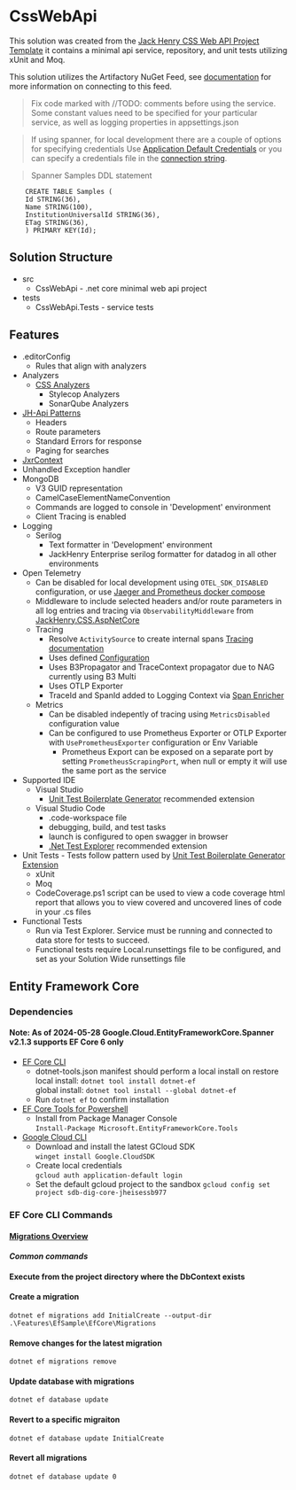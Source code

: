 
# CssWebApi
This solution was created from the [Jack Henry CSS Web API Project Template](https://github.com/JHAECP/templates#readme) it contains a minimal api service, repository, and unit tests utilizing xUnit and Moq.

This solution utilizes the Artifactory NuGet Feed, see [documentation](https://jackhenry.visualstudio.com/DigitalCore/_wiki/wikis/DigitalCore.wiki/44980/Artifactory) for more information on connecting to this feed.

> Fix code marked with //TODO: comments before using the service. Some constant values need to be specified for your particular service, as well as logging properties in appsettings.json

> If using spanner, for local development there are a couple of options for specifying credentials 
Use [Application Default Credentials](https://cloud.google.com/docs/authentication/provide-credentials-adc) or you can specify a credentials file in the [connection string](https://cloud.google.com/dotnet/docs/reference/Google.Cloud.Spanner.Data/latest/connection_string#credentialfile).

> Spanner Samples DDL statement

```
    CREATE TABLE Samples (
    Id STRING(36),
    Name STRING(100),
    InstitutionUniversalId STRING(36),
    ETag STRING(36),
    ) PRIMARY KEY(Id);
```

## Solution Structure
- src
    - CssWebApi - .net core minimal web api project
- tests
    - CssWebApi.Tests - service tests

## Features
- .editorConfig 
    - Rules that align with analyzers
- Analyzers
    - [CSS Analyzers](https://github.com/JHAECP/analyzers#readme)
        - Stylecop Analyzers 
        - SonarQube Analyzers
- [JH-Api Patterns](https://github.com/JHAECP/asp-net-core#readme)
    - Headers
    - Route parameters
    - Standard Errors for response
    - Paging for searches
- [JxrContext](https://github.com/JHAECP/asp-net-core#readme)
- Unhandled Exception handler
- MongoDB
    - V3 GUID representation
    - CamelCaseElementNameConvention
    - Commands are logged to console in 'Development' environment
    - Client Tracing is enabled
- Logging
    - Serilog 
        - Text formatter in 'Development' environment
        - JackHenry Enterprise serilog formatter for datadog in all other environments
- Open Telemetry
    - Can be disabled for local development using `OTEL_SDK_DISABLED` configuration, or use [Jaeger and Prometheus docker compose](https://github.com/JHAECP/samples#otel-collector)
    - Middleware to include selected headers and/or route parameters in all log entries and tracing via `ObservabilityMiddleware` from [JackHenry.CSS.AspNetCore](https://github.com/JHAECP/asp-net-core#readme)
    - Tracing
        - Resolve `ActivitySource` to create internal spans [Tracing documentation](https://learn.microsoft.com/en-us/dotnet/core/diagnostics/distributed-tracing-instrumentation-walkthroughs)
        - Uses defined [Configuration](https://opentelemetry.io/docs/concepts/sdk-configuration/)
        - Uses B3Propagator and TraceContext propagator due to NAG currently using B3 Multi
        - Uses OTLP Exporter
        - TraceId and SpanId added to Logging Context via [Span Enricher](https://github.com/RehanSaeed/Serilog.Enrichers.Span)
    - Metrics
        - Can be disabled indepently of tracing using `MetricsDisabled` configuration value
        - Can be configured to use Prometheus Exporter or OTLP Exporter with `UsePrometheusExporter` configuration or Env Variable
            - Prometheus Export can be exposed on a separate port by setting `PrometheusScrapingPort`, when null or empty it will use the same port as the service
- Supported IDE
    - Visual Studio
        - [Unit Test Boilerplate Generator](https://marketplace.visualstudio.com/items?itemName=RandomEngy.UnitTestBoilerplateGenerator) recommended extension 
    - Visual Studio Code
        - .code-workspace file
        - debugging, build, and test tasks
        - launch is configured to open swagger in browser
        - [.Net Test Explorer](https://marketplace.visualstudio.com/items?itemName=formulahendry.dotnet-test-explorer) recommended extension
- Unit Tests - Tests follow pattern used by [Unit Test Boilerplate Generator Extension](https://marketplace.visualstudio.com/items?itemName=RandomEngy.UnitTestBoilerplateGenerator)
    - xUnit
    - Moq
    - CodeCoverage.ps1 script can be used to view a code coverage html report that allows you to view covered and uncovered lines of code in your .cs files
- Functional Tests
    - Run via Test Explorer. Service must be running and connected to data store for tests to succeed. 
    - Functional tests require Local.runsettings file to be configured, and set as your Solution Wide runsettings file

## Entity Framework Core

### Dependencies
#### Note: As of 2024-05-28 Google.Cloud.EntityFrameworkCore.Spanner v2.1.3 supports EF Core 6 only
- [EF Core CLI](https://learn.microsoft.com/en-us/ef/core/cli/dotnet)
  - dotnet-tools.json manifest should perform a local install on restore</br>
  local install: ```dotnet tool install dotnet-ef```</br>
  global install: ```dotnet tool install --global dotnet-ef```
  - Run ```dotnet ef``` to confirm installation
- [EF Core Tools for Powershell](https://learn.microsoft.com/en-us/ef/core/cli/powershell)
    - Install from Package Manager Console</br>
    ```Install-Package Microsoft.EntityFrameworkCore.Tools```
- [Google Cloud CLI](https://cloud.google.com/sdk/gcloud)
    - Download and install the latest GCloud SDK</br>
    ```winget install Google.CloudSDK```
    - Create local credentials</br>
    ```gcloud auth application-default login```
    - Set the default gcloud project to the sandbox
    ```gcloud config set project sdb-dig-core-jheisessb977```

### EF Core CLI Commands
#### [Migrations Overview](https://learn.microsoft.com/en-us/ef/core/managing-schemas/migrations/?tabs=dotnet-core-cli)
#### *Common commands*
#### Execute from the project directory where the DbContext exists
#### Create a migration
```dotnet ef migrations add InitialCreate --output-dir .\Features\EfSample\EfCore\Migrations```
#### Remove changes for the latest migration
```dotnet ef migrations remove```
#### Update database with migrations
```dotnet ef database update```
#### Revert to a specific migraiton
```dotnet ef database update InitialCreate```
#### Revert all migrations
```dotnet ef database update 0```
